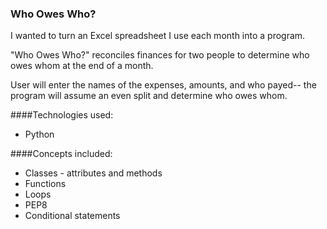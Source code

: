 ### Who Owes Who?

I wanted to turn an Excel spreadsheet I use each month into a program. 

"Who Owes Who?" reconciles finances for two people to determine who owes whom at the end of a month.

User will enter the names of the expenses, amounts, and who payed-- the program will assume an even split
and determine who owes whom.

####Technologies used:
* Python  

####Concepts included:
* Classes - attributes and methods
* Functions
* Loops
* PEP8
* Conditional statements
